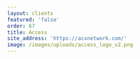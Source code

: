 ```yaml
---
layout: clients
featured: 'false'
order: 67
title: Access
site_address: 'https://acxnetwork.com/'
image: /images/uploads/access_logo_v2.png
---
```


